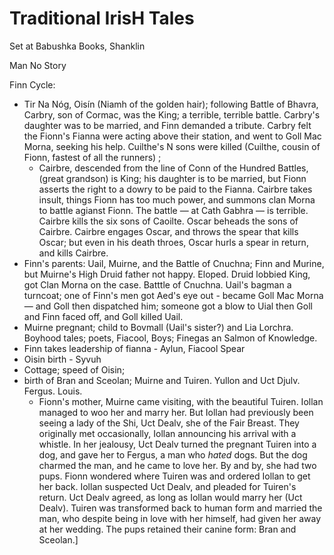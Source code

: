 # Traditional IrisH Tales

Set at Babushka Books, Shanklin

Man No Story

Finn Cycle:

- Tir Na Nóg, Oisín (Niamh of the golden hair); following Battle of Bhavra, Carbry, son of Cormac, was the King; a terrible, terrible battle. Carbry's daughter was to be married, and Finn demanded a tribute. Carbry felt the Fionn's Fianna were acting above their station, and went to Goll Mac Morna, seeking his help. Cuilthe's N sons were killed (Cuilthe, cousin of Fionn, fastest of all the runners) ;
  - Cairbre, descended from the line of Conn of the Hundred Battles,  (great grandson) is King; his daughter is to be married, but Fionn asserts the right to a dowry to be paid to the Fianna. Cairbre takes insult, things Fionn has too much power, and summons clan Morna to battle agianst Fionn. The battle — at Cath Gabhra — is terrible. Cairbre kills the six sons of Caoilte. Oscar beheads the sons of Cairbre. Cairbre engages Oscar, and throws the spear that kills Oscar; but even in his death throes, Oscar hurls a spear in return, and kills Cairbre.
- Finn's parents: Uail, Muirne, and the Battle of Cnuchna; Finn and Murine, but Muirne's High Druid father not happy. Eloped. Druid lobbied King, got Clan Morna on the case. Batttle of Cnuchna. Uail's bagman a turncoat; one of Finn's men got Aed's eye out - became Goll Mac Morna — and Goll then dispatched him; someone got a blow to Uial then Goll and Finn faced off, and Goll killed Uail.
- Muirne pregnant; child to Bovmall (Uail's sister?) and Lia Lorchra. Boyhood tales; poets, Fiacool, Boys; Finegas an Salmon of Knowledge.
- Finn takes leadership of fianna - Aylun, Fiacool Spear
- Oisin birth - Syvuh
- Cottage; speed of Oisin;
- birth of Bran and Sceolan; Muirne and Tuiren. Yullon and Uct Djulv. Fergus. Louis.
  -  Fionn's mother, Muirne came visiting, with the beautiful Tuiren. Iollan managed to woo her and marry her. But Iollan had previously been seeing a lady of the Shi, Uct Dealv, she of the Fair Breast. They originally met occasionally, Iollan announcing his arrival with a whistle. In her jealousy, Uct Dealv turned the pregnant Tuiren into a dog, and gave her to Fergus, a man who *hated* dogs. But the dog charmed the man, and he came to love her. By and by, she had two pups. Fionn wondered where Tuiren was and ordered Iollan to get her back. Iollan suspected Uct Dealv, and pleaded for Tuiren's return. Uct Dealv agreed, as long as Iollan would marry her (Uct Dealv). Tuiren was transformed back to human form and married the man, who despite being in love with her himself, had given her away at her wedding. The pups retained their canine form: Bran and Sceolan.]
